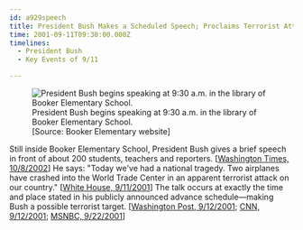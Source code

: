 ```yaml
---
id: a929speech
title: President Bush Makes a Scheduled Speech; Proclaims Terrorist Attack on Our Country
time: 2001-09-11T09:30:00.000Z
timelines:
  - President Bush
  - Key Events of 9/11

---
```


<figure class="image">
  <img alt="President Bush begins speaking at 9:30 a.m. in the library of Booker Elementary School." src="//i2.wp.com/cdn.historycommons.org/images/events/309_bush_panorama.jpg" />
  <figcaption>President Bush begins speaking at 9:30 a.m. in the library of Booker Elementary School.<br>[Source: Booker Elementary website]</figcaption>
</figure>

Still inside Booker Elementary School, President Bush gives a brief speech in front of about 200 students, teachers and reporters. [[Washington Times, 10/8/2002][1]] He says: "Today we've had a national tragedy. Two airplanes have crashed into the World Trade Center in an apparent terrorist attack on our country." [[White House, 9/11/2001][2]] The talk occurs at exactly the time and place stated in his publicly announced advance schedule—making Bush a possible terrorist target. [[Washington Post, 9/12/2001][3]; [CNN, 9/12/2001][4]; [MSNBC, 9/22/2001][5]]

[1]: https://www.washingtontimes.com/news/2002/oct/8/20021008-092019-5665r/
[2]: https://georgewbush-whitehouse.archives.gov/news/releases/2001/09/20010911.html
[3]: http://www.washingtonpost.com/wp-srv/nation/articles/timeline.html
[4]: http://www.cnn.com/2001/US/09/11/chronology.attack/
[5]: https://911research.wtc7.net/cache/planes/msnbc092201_eventsof911.html
